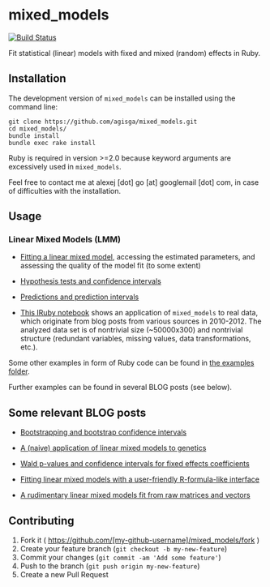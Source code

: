 # mixed_models

[![Build Status](https://travis-ci.org/agisga/mixed_models.svg?branch=master)](https://travis-ci.org/agisga/mixed_models)

Fit statistical (linear) models with fixed and mixed (random) effects in Ruby.

## Installation

<!-- Add this line to your application's Gemfile:

```ruby
gem 'mixed_models'
```
And then execute:

    $ bundle

Or install it yourself as:

    $ gem install mixed_models -->

The development version of `mixed_models` can be installed using the command line:

```
git clone https://github.com/agisga/mixed_models.git
cd mixed_models/
bundle install
bundle exec rake install
```

Ruby is required in version >=2.0 because keyword arguments are excessively used in `mixed_models`.

Feel free to contact me at alexej [dot] go [at] googlemail [dot] com, in case of difficulties with the installation.

## Usage

### Linear Mixed Models (LMM)

* [Fitting a linear mixed model](http://nbviewer.ipython.org/github/agisga/mixed_models/blob/master/notebooks/LMM_model_fitting.ipynb), accessing the estimated parameters, and assessing the quality of the model fit (to some extent)

* [Hypothesis tests and confidence intervals](http://nbviewer.ipython.org/github/agisga/mixed_models/blob/master/notebooks/LMM_tests_and_intervals.ipynb)

* [Predictions and prediction intervals](http://nbviewer.ipython.org/github/agisga/mixed_models/blob/master/notebooks/LMM_predictions.ipynb)

* [This IRuby notebook](http://nbviewer.ipython.org/github/agisga/mixed_models/blob/master/notebooks/blog_data.ipynb) shows an application of `mixed_models` to real data, which originate from blog posts from various sources in 2010-2012. The analyzed data set is of nontrivial size (~50000x300) and nontrivial structure (redundant variables, missing values, data transformations, etc.).

Some other examples in form of Ruby code can be found in [the examples folder](https://github.com/agisga/mixed_models/tree/master/examples).

Further examples can be found in several BLOG posts (see below).

## Some relevant BLOG posts

* [Bootstrapping and bootstrap confidence intervals](http://agisga.github.io/bootstap_confidence_intervals/)

* [A (naive) application of linear mixed models to genetics](http://agisga.github.io/mixed_models_applied_to_family_SNP_data/)

* [Wald p-values and confidence intervals for fixed effects coefficients](http://agisga.github.io/MixedModels_p_values_and_CI/)

* [Fitting linear mixed models with a user-friendly R-formula-like interface](http://agisga.github.io/MixedModels_from_formula/)

* [A rudimentary linear mixed models fit from raw matrices and vectors](http://agisga.github.io/First-linear-mixed-model-fit/)

<!-- ## Usage

TODO: Write usage instructions here

## Development

After checking out the repo, run `bin/setup` to install dependencies. Then, run `bin/console` for an interactive prompt that will allow you to experiment.

To install this gem onto your local machine, run `bundle exec rake install`. To release a new version, update the version number in `version.rb`, and then run `bundle exec rake release` to create a git tag for the version, push git commits and tags, and push the `.gem` file to [rubygems.org](https://rubygems.org).
-->

## Contributing

1. Fork it ( https://github.com/[my-github-username]/mixed_models/fork )
2. Create your feature branch (`git checkout -b my-new-feature`)
3. Commit your changes (`git commit -am 'Add some feature'`)
4. Push to the branch (`git push origin my-new-feature`)
5. Create a new Pull Request

